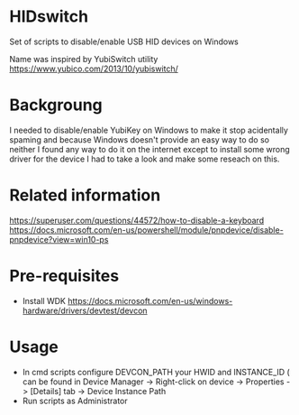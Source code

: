 # HIDswitch

Set of scripts to disable/enable USB HID devices on Windows

Name was inspired by YubiSwitch utility https://www.yubico.com/2013/10/yubiswitch/

# Backgroung
I needed to disable/enable YubiKey on Windows to make it stop acidentally spaming and because Windows doesn't provide an easy way to do so neither I found any way to do it on the internet except to install some wrong driver for the device I had to take a look and make some reseach on this.

# Related information
https://superuser.com/questions/44572/how-to-disable-a-keyboard
https://docs.microsoft.com/en-us/powershell/module/pnpdevice/disable-pnpdevice?view=win10-ps

# Pre-requisites

* Install WDK https://docs.microsoft.com/en-us/windows-hardware/drivers/devtest/devcon

# Usage

* In cmd scripts configure DEVCON_PATH your HWID and INSTANCE_ID ( can be found in Device Manager -> Right-click on device -> Properties -> [Details] tab -> Device Instance Path
* Run scripts as Administrator

